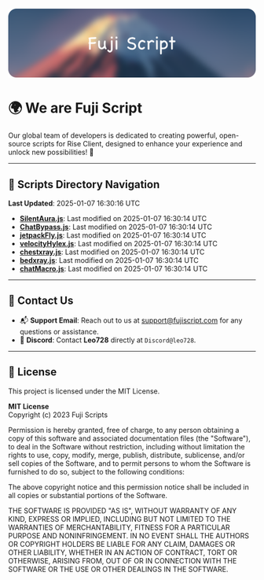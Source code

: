 ![Banner](.github/b.webp)

# 🌍 **We are Fuji Script**

Our global team of developers is dedicated to creating powerful, open-source scripts for Rise Client, designed to enhance your experience and unlock new possibilities! 🌟

---
<!-- SCRIPTS_NAVIGATION_START -->
## 📂 **Scripts Directory Navigation**

**Last Updated**: 2025-01-07 16:30:16 UTC

- **[SilentAura.js](scripts/SilentAura.js)**: Last modified on 2025-01-07 16:30:14 UTC
- **[ChatBypass.js](scripts/ChatBypass.js)**: Last modified on 2025-01-07 16:30:14 UTC
- **[jetpackFly.js](scripts/jetpackFly.js)**: Last modified on 2025-01-07 16:30:14 UTC
- **[velocityHylex.js](scripts/velocityHylex.js)**: Last modified on 2025-01-07 16:30:14 UTC
- **[chestxray.js](scripts/chestxray.js)**: Last modified on 2025-01-07 16:30:14 UTC
- **[bedxray.js](scripts/bedxray.js)**: Last modified on 2025-01-07 16:30:14 UTC
- **[chatMacro.js](scripts/chatMacro.js)**: Last modified on 2025-01-07 16:30:14 UTC

<!-- SCRIPTS_NAVIGATION_END -->

---

## 💬 **Contact Us**  
- 📬 **Support Email**: Reach out to us at [support@fujiscript.com](mailto:support@fujiscript.com) for any questions or assistance.  
- 💬 **Discord**: Contact **Leo728** directly at `Discord@leo728`.

---

## 📜 **License**

This project is licensed under the MIT License.  

**MIT License**  
Copyright (c) 2023 Fuji Scripts  

Permission is hereby granted, free of charge, to any person obtaining a copy of this software and associated documentation files (the "Software"), to deal in the Software without restriction, including without limitation the rights to use, copy, modify, merge, publish, distribute, sublicense, and/or sell copies of the Software, and to permit persons to whom the Software is furnished to do so, subject to the following conditions:  

The above copyright notice and this permission notice shall be included in all copies or substantial portions of the Software.  

THE SOFTWARE IS PROVIDED "AS IS", WITHOUT WARRANTY OF ANY KIND, EXPRESS OR IMPLIED, INCLUDING BUT NOT LIMITED TO THE WARRANTIES OF MERCHANTABILITY, FITNESS FOR A PARTICULAR PURPOSE AND NONINFRINGEMENT. IN NO EVENT SHALL THE AUTHORS OR COPYRIGHT HOLDERS BE LIABLE FOR ANY CLAIM, DAMAGES OR OTHER LIABILITY, WHETHER IN AN ACTION OF CONTRACT, TORT OR OTHERWISE, ARISING FROM, OUT OF OR IN CONNECTION WITH THE SOFTWARE OR THE USE OR OTHER DEALINGS IN THE SOFTWARE.  
